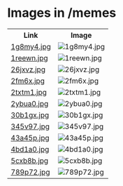# Images in /memes

<!-- This README lists all image files in the /memes directory -->
<table>
  <tr>
    <th>Link</th>
    <th>Image</th>
  </tr>
  <tr>
    <td><a href="https://images.jointheleague.org/memes/1g8my4.jpg">1g8my4.jpg</a></td>
    <td><img src="https://images.jointheleague.org/memes/1g8my4.jpg" alt="1g8my4.jpg" style="max-width:200px; max-height:200px;"></td>
  </tr>
  <tr>
    <td><a href="https://images.jointheleague.org/memes/1reewn.jpg">1reewn.jpg</a></td>
    <td><img src="https://images.jointheleague.org/memes/1reewn.jpg" alt="1reewn.jpg" style="max-width:200px; max-height:200px;"></td>
  </tr>
  <tr>
    <td><a href="https://images.jointheleague.org/memes/26jxvz.jpg">26jxvz.jpg</a></td>
    <td><img src="https://images.jointheleague.org/memes/26jxvz.jpg" alt="26jxvz.jpg" style="max-width:200px; max-height:200px;"></td>
  </tr>
  <tr>
    <td><a href="https://images.jointheleague.org/memes/2fm6x.jpg">2fm6x.jpg</a></td>
    <td><img src="https://images.jointheleague.org/memes/2fm6x.jpg" alt="2fm6x.jpg" style="max-width:200px; max-height:200px;"></td>
  </tr>
  <tr>
    <td><a href="https://images.jointheleague.org/memes/2txtm1.jpg">2txtm1.jpg</a></td>
    <td><img src="https://images.jointheleague.org/memes/2txtm1.jpg" alt="2txtm1.jpg" style="max-width:200px; max-height:200px;"></td>
  </tr>
  <tr>
    <td><a href="https://images.jointheleague.org/memes/2ybua0.jpg">2ybua0.jpg</a></td>
    <td><img src="https://images.jointheleague.org/memes/2ybua0.jpg" alt="2ybua0.jpg" style="max-width:200px; max-height:200px;"></td>
  </tr>
  <tr>
    <td><a href="https://images.jointheleague.org/memes/30b1gx.jpg">30b1gx.jpg</a></td>
    <td><img src="https://images.jointheleague.org/memes/30b1gx.jpg" alt="30b1gx.jpg" style="max-width:200px; max-height:200px;"></td>
  </tr>
  <tr>
    <td><a href="https://images.jointheleague.org/memes/345v97.jpg">345v97.jpg</a></td>
    <td><img src="https://images.jointheleague.org/memes/345v97.jpg" alt="345v97.jpg" style="max-width:200px; max-height:200px;"></td>
  </tr>
  <tr>
    <td><a href="https://images.jointheleague.org/memes/43a45p.jpg">43a45p.jpg</a></td>
    <td><img src="https://images.jointheleague.org/memes/43a45p.jpg" alt="43a45p.jpg" style="max-width:200px; max-height:200px;"></td>
  </tr>
  <tr>
    <td><a href="https://images.jointheleague.org/memes/4bd1a0.jpg">4bd1a0.jpg</a></td>
    <td><img src="https://images.jointheleague.org/memes/4bd1a0.jpg" alt="4bd1a0.jpg" style="max-width:200px; max-height:200px;"></td>
  </tr>
  <tr>
    <td><a href="https://images.jointheleague.org/memes/5cxb8b.jpg">5cxb8b.jpg</a></td>
    <td><img src="https://images.jointheleague.org/memes/5cxb8b.jpg" alt="5cxb8b.jpg" style="max-width:200px; max-height:200px;"></td>
  </tr>
  <tr>
    <td><a href="https://images.jointheleague.org/memes/789p72.jpg">789p72.jpg</a></td>
    <td><img src="https://images.jointheleague.org/memes/789p72.jpg" alt="789p72.jpg" style="max-width:200px; max-height:200px;"></td>
  </tr>
</table>

